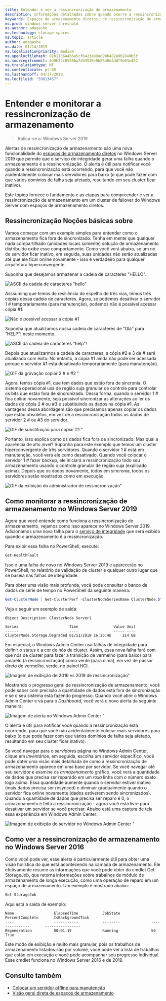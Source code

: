 ```yaml
---
title: Entender e ver a ressincronização de armazenamento
description: Informações detalhadas sobre quando ocorre a ressincronização de armazenamento e como vê-lo no Windows Server 2019.
keywords: Espaços de armazenamento diretos, de ressincronização de armazenamento de ressincronização, armazenamento, S2D
ms.prod: windows-server-threshold
ms.author: adagashe
ms.technology: storage-spaces
ms.topic: article
author: adagashe
ms.date: 01/14/2019
ms.localizationpriority: medium
ms.openlocfilehash: 81b1136a4b6a5cf8423a99e898b482a9b2849b5f
ms.sourcegitcommit: 0d0b32c8986ba7db9536e0b8648d4ddf9b03e452
ms.translationtype: MT
ms.contentlocale: pt-BR
ms.lasthandoff: 04/17/2019
ms.locfileid: "59813457"
---
```

# <a name="understand-and-monitor-storage-resync"></a>Entender e monitorar a ressincronização de armazenamento

>Aplica-se a: Windows Server 2019

Alertas de ressincronização de armazenamento são uma nova funcionalidade do [espaços de armazenamento diretos](storage-spaces-direct-overview.md) no Windows Server 2019 que permite que o serviço de integridade gerar uma falha quando o armazenamento é a ressincronização. O alerta é útil para notificar você quando a ressincronização está ocorrendo, para que você não acidentalmente colocar mais servidores para baixo (o que pode fazer com que vários domínios de falha seja afetado, resultando em seu cluster ficar inativo). 

Este tópico fornece o fundamento e as etapas para compreender e ver a ressincronização de armazenamento em um cluster de failover do Windows Server com espaços de armazenamento diretos.

## <a name="understanding-resync"></a>Ressincronização Noções básicas sobre

Vamos começar com um exemplo simples para entender como o armazenamento fica fora de sincronizado. Tenha em mente que qualquer nada compartilhado (unidades locais somente) solução de armazenamento distribuído exibe esse comportamento. Como você verá abaixo, se um nó de servidor ficar inativo, em seguida, suas unidades não serão atualizadas até que ele ficar online novamente - isso é verdadeiro para qualquer arquitetura hiperconvergente. 

Suponha que desejamos armazenar a cadeia de caracteres "HELLO". 

![ASCII da cadeia de caracteres "hello"](media/understand-storage-resync/hello.png)

Asssuming que temos de resiliência de espelho de três vias, temos três cópias dessa cadeia de caracteres. Agora, se podemos desativar o servidor 1 # temporariamente (para manutenção), podemos não é possível acessar cópia #1.

![Não é possível acessar a cópia #1](media/understand-storage-resync/copy1.png)

Suponha que atualizamos nossa cadeia de caracteres de "Olá" para "HELP"! neste momento.

![ASCII da cadeia de caracteres "help"!](media/understand-storage-resync/help.png)

Depois que atualizarmos a cadeia de caracteres, a cópia #2 e 3 de # será atualizado com êxito. No entanto, a cópia #1 ainda não pode ser acessada porque o servidor #1 está desativado temporariamente (para manutenção). 

![GIF da gravação copiar 2 # e #2 "](media/understand-storage-resync/write.gif)

Agora, temos cópia #1, que tem dados que estão fora de sincronia. O sistema operacional usa de região suja granular de controle para controlar os bits que estão fora de sincronizado. Dessa forma, quando o servidor 1 # fica online novamente, seja possível sincronizar as alterações ao ler os dados de cópia 2 # ou #3 e substituindo os dados na cópia #1. As vantagens dessa abordagem são que precisamos apenas copiar os dados que estão obsoletos, em vez de a ressincronização todos os dados de servidor 2 # ou #3 do servidor.

![GIF de substituição para copiar #1 "](media/understand-storage-resync/overwrite.gif)

Portanto, isso explica como os dados fica fora de sincronizado. Mas qual a aparência de alto nível? Suponha para este exemplo que temos um cluster hiperconvergente de três servidores. Quando o servidor 1 # está em manutenção, você verá ele como desativado. Quando você colocar o servidor 1 # fazer backup, ele iniciará a ressincronização todo seu armazenamento usando o controle granular de região suja (explicado acima). Depois que os dados novamente, todos em sincronia, todos os servidores serão mostrados como em execução.

![GIF da exibição do administrador de ressincronização"](media/understand-storage-resync/admin.gif)

## <a name="how-to-monitor-storage-resync-in-windows-server-2019"></a>Como monitorar a ressincronização de armazenamento no Windows Server 2019

Agora que você entende como funciona a ressincronização de armazenamento, vejamos como isso aparece no Windows Server 2019. Adicionamos uma nova falha para o [serviço de integridade](../../failover-clustering/health-service-overview.md) que será exibido quando o armazenamento é a ressincronização.

Para exibir essa falha no PowerShell, execute:

``` PowerShell
Get-HealthFault
```

Isso é uma falha de novo no Windows Server 2019 e aparecerão no PowerShell, no relatório de validação de cluster e qualquer outro lugar que se baseia nas falhas de integridade. 

Para obter uma visão mais profunda, você pode consultar o banco de dados de série de tempo no PowerShell da seguinte maneira:

```PowerShell
Get-ClusterNode | Get-ClusterPerf -ClusterNodeSeriesName ClusterNode.Storage.Degraded
```
Veja a seguir um exemplo de saída:

```
Object Description: ClusterNode Server1

Series                       Time                Value Unit
------                       ----                ----- ----
ClusterNode.Storage.Degraded 01/11/2019 16:26:48     214 GB
```

Em especial, o Windows Admin Center usa falhas de integridade para definir o status e a cor de nós de cluster. Assim, essa nova falha fará com que nós de cluster para fazer a transição de vermelho (para baixo) para amarelo (a ressincronização) como verde (para cima), em vez de passar direto de vermelho, verde, no painel HCI.

![Imagem de exibição de 2016 vs 2019 de ressincronização"](media/understand-storage-resync/compare.png)

Mostrando o progresso geral de ressincronização de armazenamento, você pode saber com precisão a quantidade de dados está fora de sincronização e se o seu sistema está fazendo progresso. Quando você abrir o Windows Admin Center e vá para o *Dashboard*, você verá o novo alerta da seguinte maneira:

![Imagem de alerta no Windows Admin Center "](media/understand-storage-resync/alert.png)

O alerta é útil para notificar você quando a ressincronização está ocorrendo, para que você não acidentalmente colocar mais servidores para baixo (o que pode fazer com que vários domínios de falha seja afetado, resultando em seu cluster ficar inativo). 

Se você navegar para o *servidores* página no Windows Admin Center, clique em *inventário*e, em seguida, escolha um servidor específico, você pode obter uma visão mais detalhada de como a ressincronização de armazenamento aparece em uma base por servidor. Se você navegar até seu servidor e examine os *armazenamento* gráfico, você verá a quantidade de dados que precisa ser reparado em um *roxa* linha com o número exato logo acima. Essa quantidade aumente quando o servidor estiver inativo (mais dados precisa ser resynced) e diminuir gradualmente quando o servidor fica online novamente (dados estiverem sendo sincronizados). Quando a quantidade de dados que precisa ser reparo é 0, o armazenamento é feita a ressincronização - agora você está livre para desativar um servidor se você precisar. Abaixo está uma captura de tela essa experiência em Windows Admin Center:

![Imagem de exibição do servidor no Windows Admin Center "](media/understand-storage-resync/server.png)

## <a name="how-to-see-storage-resync-in-windows-server-2016"></a>Como ver a ressincronização de armazenamento no Windows Server 2016

Como você pode ver, esse alerta é particularmente útil para obter uma visão holística do que está acontecendo na camada de armazenamento. Ele efetivamente resume as informações que você pode obter do cmdlet Get-StorageJob, que retorna informações sobre trabalhos de módulo de armazenamento de longa execução, como uma operação de reparo em um espaço de armazenamento. Um exemplo é mostrado abaixo:

```PowerShell
Get-StorageJob
```

Aqui está a saída de exemplo:

```
Name                  ElapsedTime           JobState              PercentComplete       IsBackgroundTask
----                  -----------           --------              ---------------       ----------------
Regeneration          00:01:19              Running               50                    True

```

Este modo de exibição é muito mais granular, pois os trabalhos de armazenamento listados são por volume, você pode ver a lista de trabalhos que estão em execução e você pode acompanhar seu progresso individual. Esse cmdlet funciona no Windows Server 2016 e de 2019.

## <a name="see-also"></a>Consulte também

- [Colocar um servidor offline para manutenção](maintain-servers.md)
- [Visão geral direta de espaços de armazenamento](storage-spaces-direct-overview.md)